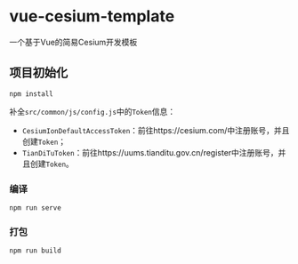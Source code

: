 # vue-cesium-template
一个基于Vue的简易Cesium开发模板

## 项目初始化
```
npm install
```

补全`src/common/js/config.js`中的`Token`信息：
- `CesiumIonDefaultAccessToken`：前往https://cesium.com/中注册账号，并且创建`Token`；
- `TianDiTuToken`：前往https://uums.tianditu.gov.cn/register中注册账号，并且创建`Token`。

### 编译
```
npm run serve
```

### 打包
```
npm run build
```